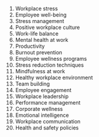 1. Workplace stress
2. Employee well-being
3. Stress management
4. Positive workplace culture
5. Work-life balance
6. Mental health at work
7. Productivity
8. Burnout prevention
9. Employee wellness programs
10. Stress reduction techniques
11. Mindfulness at work
12. Healthy workplace environment
13. Team building
14. Employee engagement
15. Workplace leadership
16. Performance management
17. Corporate wellness
18. Emotional intelligence
19. Workplace communication
20. Health and safety policies
